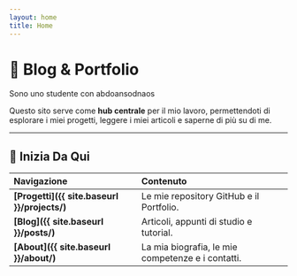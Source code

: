 ```yaml
---
layout: home
title: Home
---
```


# 🚀 Blog & Portfolio

Sono uno studente con abdoansodnaos

Questo sito serve come **hub centrale** per il mio lavoro, permettendoti di esplorare i miei progetti, leggere i miei articoli e saperne di più su di me.

---

## 🎯 Inizia Da Qui

| Navigazione | Contenuto |
| :--- | :--- |
| **[Progetti]({{ site.baseurl }}/projects/)** | Le mie repository GitHub e il Portfolio. |
| **[Blog]({{ site.baseurl }}/posts/)** | Articoli, appunti di studio e tutorial. |
| **[About]({{ site.baseurl }}/about/)** | La mia biografia, le mie competenze e i contatti. |
